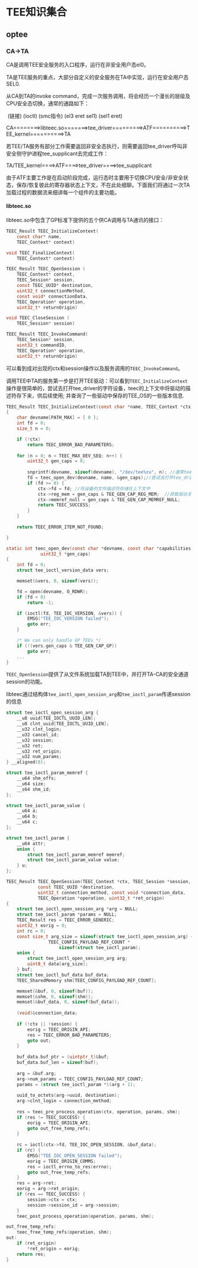 # TEE知识集合

## optee

### CA->TA

CA是调用TEE安全服务的入口程序，运行在非安全用户态el0。

TA是TEE服务的重点，大部分自定义的安全服务在TA中实现，运行在安全用户态SEL0.

从CA到TA的invoke command，完成一次服务调用，将会经历一个漫长的层级及CPU安全态切换，通常的通路如下：

​	     (链接)						  (ioctl)                         (smc指令)		 (el3 eret sel1)                     (sel1 eret)

CA========>libteec.so=======>tee_driver=========>ATF==========>TEE_kernel==========>TA

若TEE/TA服务有部分工作需要返回非安全态执行，则需要返回tee_driver呼叫非安全侧守护进程tee_supplicant去完成工作：

TA/TEE_kernel====>ATF====>tee_driver====>tee_supplicant

由于ATF主要工作是在启动阶段完成，运行态时主要用于切换CPU安全/非安全状态，保存/恢复彼此的寄存器状态上下文，不在此处细聊。下面我们将通过一次TA加载过程的数据流来细讲每一个组件的主要功能。



#### libteec.so

libteec.so中包含了GP标准下提供的五个供CA调用与TA通讯的接口：

```c
TEEC_Result TEEC_InitializeContext(
    const char* name,
    TEEC_Context* context)

void TEEC_FinalizeContext(
    TEEC_Context* context)

TEEC_Result TEEC_OpenSession (
    TEEC_Context* context,
    TEEC_Session* session,
    const TEEC_UUID* destination,
    uint32_t connectionMethod,
    const void* connectionData,
    TEEC_Operation* operation,
    uint32_t* returnOrigin)

void TEEC_CloseSession (
    TEEC_Session* session)

TEEC_Result TEEC_InvokeCommand(
    TEEC_Session* session,
    uint32_t commandID,
    TEEC_Operation* operation,
    uint32_t* returnOrigin)
```

可以看到成对出现的ctx和session操作以及服务调用的`TEEC_InvokeCommand`。

调用TEE中TA的服务第一步是打开TEE驱动：可以看到`TEEC_InitializeContext`操作是很简单的，尝试去打开tee_driver的字符设备，teec的上下文中将驱动的描述符存下来，供后续使用; 并查询了一些驱动中保存的TEE_OS的一些版本信息.

```C
TEEC_Result TEEC_InitializeContext(const char *name, TEEC_Context *ctx)
{
	char devname[PATH_MAX] = { 0 };
	int fd = 0;
	size_t n = 0;

	if (!ctx)
		return TEEC_ERROR_BAD_PARAMETERS;
	
	for (n = 0; n < TEEC_MAX_DEV_SEQ; n++) {
		uint32_t gen_caps = 0;
	
		snprintf(devname, sizeof(devname), "/dev/tee%zu", n); //通常tee驱动只会创建一个设备，自定义条件下可能有多个设备。
		fd = teec_open_dev(devname, name, &gen_caps);//尝试去打开tee_driver的驱动
		if (fd >= 0) {
			ctx->fd = fd; //将设备的文件描述符存储在上下文中
			ctx->reg_mem = gen_caps & TEE_GEN_CAP_REG_MEM;  //获取驱动关于tee的版本相关信息，不关键
			ctx->memref_null = gen_caps & TEE_GEN_CAP_MEMREF_NULL;
			return TEEC_SUCCESS;
		}
	}
	
	return TEEC_ERROR_ITEM_NOT_FOUND;

}

static int teec_open_dev(const char *devname, const char *capabilities,
			 uint32_t *gen_caps)
{
	int fd = 0;
	struct tee_ioctl_version_data vers;

	memset(&vers, 0, sizeof(vers));

	fd = open(devname, O_RDWR);
	if (fd < 0)
		return -1;

	if (ioctl(fd, TEE_IOC_VERSION, &vers)) {
		EMSG("TEE_IOC_VERSION failed");
		goto err;
	}

	/* We can only handle GP TEEs */
	if (!(vers.gen_caps & TEE_GEN_CAP_GP))
		goto err;
	...
}
```

`TEEC_OpenSession`提供了从文件系统加载TA到TEE中，并打开TA-CA的安全通道session的功能。

libteec通过结构体`tee_ioctl_open_session_arg`和`tee_ioctl_param`传递session的信息

```c
struct tee_ioctl_open_session_arg {
	__u8 uuid[TEE_IOCTL_UUID_LEN];
	__u8 clnt_uuid[TEE_IOCTL_UUID_LEN];
	__u32 clnt_login;
	__u32 cancel_id;
	__u32 session;
	__u32 ret;
	__u32 ret_origin;
	__u32 num_params;
} __aligned(8);

struct tee_ioctl_param_memref {
	__u64 shm_offs;
	__u64 size;
	__s64 shm_id;
};

struct tee_ioctl_param_value {
	__u64 a;
	__u64 b;
	__u64 c;
};

struct tee_ioctl_param {
	__u64 attr;
	union {
		struct tee_ioctl_param_memref memref;
		struct tee_ioctl_param_value value;
	} u;
};
```



```c
TEEC_Result TEEC_OpenSession(TEEC_Context *ctx, TEEC_Session *session,
			const TEEC_UUID *destination,
			uint32_t connection_method, const void *connection_data,
			TEEC_Operation *operation, uint32_t *ret_origin)
{
	struct tee_ioctl_open_session_arg *arg = NULL;
	struct tee_ioctl_param *params = NULL;
	TEEC_Result res = TEEC_ERROR_GENERIC;
	uint32_t eorig = 0;
	int rc = 0;
	const size_t arg_size = sizeof(struct tee_ioctl_open_session_arg) +
				TEEC_CONFIG_PAYLOAD_REF_COUNT *
					sizeof(struct tee_ioctl_param);
	union {
		struct tee_ioctl_open_session_arg arg;
		uint8_t data[arg_size];
	} buf;
	struct tee_ioctl_buf_data buf_data;
	TEEC_SharedMemory shm[TEEC_CONFIG_PAYLOAD_REF_COUNT];

	memset(&buf, 0, sizeof(buf));
	memset(&shm, 0, sizeof(shm));
	memset(&buf_data, 0, sizeof(buf_data));
	
	(void)&connection_data;
	
	if (!ctx || !session) {
		eorig = TEEC_ORIGIN_API;
		res = TEEC_ERROR_BAD_PARAMETERS;
		goto out;
	}
	
	buf_data.buf_ptr = (uintptr_t)&buf;
	buf_data.buf_len = sizeof(buf);
	
	arg = &buf.arg;
	arg->num_params = TEEC_CONFIG_PAYLOAD_REF_COUNT;
	params = (struct tee_ioctl_param *)(arg + 1);
	
	uuid_to_octets(arg->uuid, destination);
	arg->clnt_login = connection_method;
	
	res = teec_pre_process_operation(ctx, operation, params, shm);
	if (res != TEEC_SUCCESS) {
		eorig = TEEC_ORIGIN_API;
		goto out_free_temp_refs;
	}
	
	rc = ioctl(ctx->fd, TEE_IOC_OPEN_SESSION, &buf_data);
	if (rc) {
		EMSG("TEE_IOC_OPEN_SESSION failed");
		eorig = TEEC_ORIGIN_COMMS;
		res = ioctl_errno_to_res(errno);
		goto out_free_temp_refs;
	}
	res = arg->ret;
	eorig = arg->ret_origin;
	if (res == TEEC_SUCCESS) {
		session->ctx = ctx;
		session->session_id = arg->session;
	}
	teec_post_process_operation(operation, params, shm);

out_free_temp_refs:
	teec_free_temp_refs(operation, shm);
out:
	if (ret_origin)
		*ret_origin = eorig;
	return res;
}
```


